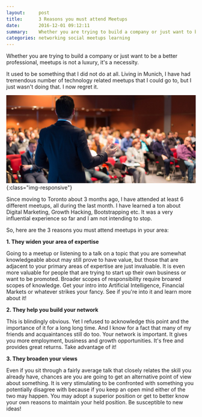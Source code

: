 ```yaml
---
layout:     post
title:      3 Reasons you must attend Meetups
date:       2016-12-01 09:12:11
summary:    Whether you are trying to build a company or just want to be a better professional, meetups is not a luxury, it’s a necessity...
categories: networking social meetups learning
---
```


Whether you are trying to build a company or just want to be a better professional, meetups is not a luxury, it's a necessity.

It used to be something that I did not do at all. Living in Munich, I have had tremendous number of technology related meetups 
that I could go to, but I just wasn't doing that. I now regret it.

![See all these happy people talking to each other?](/images/meetup.jpg){:class="img-responsive"}

Since moving to Toronto about 3 months ago, I have attended at least 6 different meetups, all during the last month. 
I have learned a ton about Digital Marketing, Growth Hacking, Bootstrapping etc. 
It was a very influential experience so far and I am not intending to stop.

So, here are the 3 reasons you must attend meetups in your area:

**1. They widen your area of expertise**

Going to a meetup or listening to a talk on a topic that you are somewhat knowledgeable about may still prove to have value, 
but those that are adjacent to your primary areas of expertise are just invaluable. 
It is even more valuable for people that are trying to start up their own business or want to be promoted. 
Broader scopes of responsibility require broared scopes of knowledge. 
Get your intro into Artificial Intelligence, Financial Markets or whatever strikes your fancy. 
See if you're into it and learn more about it!

**2. They help you build your network**

This is blindingly obvious. Yet I refused to acknowledge this point and the importance of it for a long long time. 
And I know for a fact that many of my friends and acquaintances still do too. Your network is important. 
It gives you more employment, business and growth opportunities. It's free and provides great returns. 
Take advantage of it!

**3. They broaden your views**

Even if you sit through a fairly average talk that closely relates the skill you already have, 
chances are you are going to get an alternative point of view about something. 
It is very stimulating to be confronted with something you potentially disagree with because 
if you keep an open mind either of the two may happen. 
You may adopt a superior position or get to better know your own reasons to maintain your held position. 
Be susceptible to new ideas!
